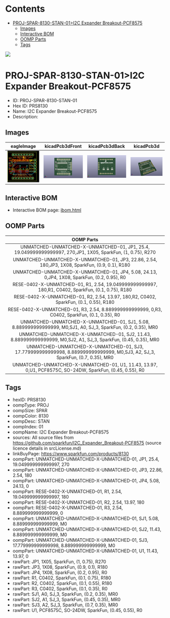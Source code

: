 



Contents
========

* [PROJ-SPAR-8130-STAN-01>I2C Expander Breakout-PCF8575](#proj-spar-8130-stan-01i2c-expander-breakout-pcf8575)
	* [Images](#images)
	* [Interactive BOM](#interactive-bom)
	* [OOMP Parts](#oomp-parts)
	* [Tags](#tags)
  
![][im]
# PROJ-SPAR-8130-STAN-01>I2C Expander Breakout-PCF8575

- ID: PROJ-SPAR-8130-STAN-01
- Hex ID: PRS8130
- Name: I2C Expander Breakout-PCF8575
- Description: 

## Images
  
  

|eagleImage|kicadPcb3dFront|kicadPcb3dBack|kicadPcb3d|
| :---: | :---: | :---: | :---: |
|[![eagleImage](eagleImage_140.png)](eagleImage_600.png)|[![kicadPcb3dFront](kicadPcb3dFront_140.png)](kicadPcb3dFront_600.png)|[![kicadPcb3dBack](kicadPcb3dBack_140.png)](kicadPcb3dBack_600.png)|[![kicadPcb3d](kicadPcb3d_140.png)](kicadPcb3d_600.png)|

## Interactive BOM

- Interactive BOM page: [ibom.html](kicad/bom/ibom.html)

## OOMP Parts
  

|OOMP Parts|
| :---: |
|UNMATCHED-UNMATCHED-X-UNMATCHED-01, JP1, 25.4, 19.049999999999997, 270,JP1, 1X05, SparkFun, (1, 0.75), R270|
|UNMATCHED-UNMATCHED-X-UNMATCHED-01, JP3, 22.86, 2.54, 180,JP3, 1X08, SparkFun, (0.9, 0.1), R180|
|UNMATCHED-UNMATCHED-X-UNMATCHED-01, JP4, 5.08, 24.13, 0,JP4, 1X08, SparkFun, (0.2, 0.95), R0|
|RESE-0402-X-UNMATCHED-01, R1, 2.54, 19.049999999999997, 180,R1, C0402, SparkFun, (0.1, 0.75), R180|
|RESE-0402-X-UNMATCHED-01, R2, 2.54, 13.97, 180,R2, C0402, SparkFun, (0.1, 0.55), R180|
|RESE-0402-X-UNMATCHED-01, R3, 2.54, 8.889999999999999, 0,R3, C0402, SparkFun, (0.1, 0.35), R0|
|UNMATCHED-UNMATCHED-X-UNMATCHED-01, SJ1, 5.08, 8.889999999999999, M0,SJ1, A0, SJ_3, SparkFun, (0.2, 0.35), MR0|
|UNMATCHED-UNMATCHED-X-UNMATCHED-01, SJ2, 11.43, 8.889999999999999, M0,SJ2, A1, SJ_3, SparkFun, (0.45, 0.35), MR0|
|UNMATCHED-UNMATCHED-X-UNMATCHED-01, SJ3, 17.779999999999998, 8.889999999999999, M0,SJ3, A2, SJ_3, SparkFun, (0.7, 0.35), MR0|
|UNMATCHED-UNMATCHED-X-UNMATCHED-01, U1, 11.43, 13.97, 0,U1, PCF8575C, SO-24DW, SparkFun, (0.45, 0.55), R0|

## Tags

- hexID: PRS8130
- oompType: PROJ
- oompSize: SPAR
- oompColor: 8130
- oompDesc: STAN
- oompIndex: 01
- oompName: I2C Expander Breakout-PCF8575
- sources: All source files from https://github.com/sparkfun/I2C_Expander_Breakout-PCF8575 (source licence details in srcLicense.md)
- linkBuyPage: https://www.sparkfun.com/products/8130
- oompPart: UNMATCHED-UNMATCHED-X-UNMATCHED-01, JP1, 25.4, 19.049999999999997, 270
- oompPart: UNMATCHED-UNMATCHED-X-UNMATCHED-01, JP3, 22.86, 2.54, 180
- oompPart: UNMATCHED-UNMATCHED-X-UNMATCHED-01, JP4, 5.08, 24.13, 0
- oompPart: RESE-0402-X-UNMATCHED-01, R1, 2.54, 19.049999999999997, 180
- oompPart: RESE-0402-X-UNMATCHED-01, R2, 2.54, 13.97, 180
- oompPart: RESE-0402-X-UNMATCHED-01, R3, 2.54, 8.889999999999999, 0
- oompPart: UNMATCHED-UNMATCHED-X-UNMATCHED-01, SJ1, 5.08, 8.889999999999999, M0
- oompPart: UNMATCHED-UNMATCHED-X-UNMATCHED-01, SJ2, 11.43, 8.889999999999999, M0
- oompPart: UNMATCHED-UNMATCHED-X-UNMATCHED-01, SJ3, 17.779999999999998, 8.889999999999999, M0
- oompPart: UNMATCHED-UNMATCHED-X-UNMATCHED-01, U1, 11.43, 13.97, 0
- rawPart: JP1, 1X05, SparkFun, (1, 0.75), R270
- rawPart: JP3, 1X08, SparkFun, (0.9, 0.1), R180
- rawPart: JP4, 1X08, SparkFun, (0.2, 0.95), R0
- rawPart: R1, C0402, SparkFun, (0.1, 0.75), R180
- rawPart: R2, C0402, SparkFun, (0.1, 0.55), R180
- rawPart: R3, C0402, SparkFun, (0.1, 0.35), R0
- rawPart: SJ1, A0, SJ_3, SparkFun, (0.2, 0.35), MR0
- rawPart: SJ2, A1, SJ_3, SparkFun, (0.45, 0.35), MR0
- rawPart: SJ3, A2, SJ_3, SparkFun, (0.7, 0.35), MR0
- rawPart: U1, PCF8575C, SO-24DW, SparkFun, (0.45, 0.55), R0



[im]: kicadPcb3d_450.png
